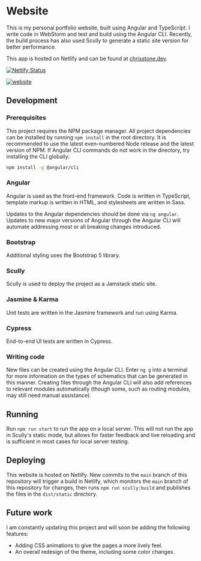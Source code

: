 # Website

This is my personal portfolio website, built using Angular and TypeScript. I write code in WebStorm and test and build
using the Angular CLI. Recently, the build process has also used Scully to generate a static site version for better
performance.

This app is hosted on Netlify and can be found at [chrisstone.dev](https://chrisstone.dev).

[![Netlify Status](https://api.netlify.com/api/v1/badges/1787925d-7a4c-499d-b6d0-a5058b10261b/deploy-status)](https://app.netlify.com/sites/chrisstonedev/deploys)

[![website](https://img.shields.io/endpoint?url=https://dashboard.cypress.io/badge/simple/6c7evw/main&style=flat&logo=cypress)](https://dashboard.cypress.io/projects/6c7evw/runs)

## Development

### Prerequisites

This project requires the NPM package manager. All project dependencies can be installed by running `npm install` in the
root directory. It is recommended to use the latest even-numbered Node release and the latest version of NPM. If Angular
CLI commands do not work in the directory, try installing the CLI globally:

```bash
npm install -g @angular/cli
```

### Angular

Angular is used as the front-end framework. Code is written in TypeScript, template markup is written in HTML, and
stylesheets are written in Sass.

Updates to the Angular dependencies should be done via `ng angular`. Updates to new major versions of Angular through
the Angular CLI will automate addressing most or all breaking changes introduced.

### Bootstrap

Additional styling uses the Bootstrap 5 library.

### Scully

Scully is used to deploy the project as a Jamstack static site.

### Jasmine & Karma

Unit tests are written in the Jasmine framework and run using Karma.

### Cypress

End-to-end UI tests are written in Cypress.

### Writing code

New files can be created using the Angular CLI. Enter `ng g` into a terminal for more information on the types of
schematics that can be generated in this manner. Creating files through the Angular CLI will also add references to
relevant modules automatically (though some, such as routing modules, may still need manual assistance).

## Running

Run `npm run start` to run the app on a local server. This will not run the app in Scully's static mode, but allows for
faster feedback and live reloading and is sufficient in most cases for local server testing.

## Deploying

This website is hosted on Netlify. New commits to the `main` branch of this repository will trigger a build in Netlify,
which monitors the `main` branch of this repository for changes, then runs `npm run scully:build` and publishes the
files in the `dist/static` directory.

## Future work

I am constantly updating this project and will soon be adding the following features:

* Adding CSS animations to give the pages a more lively feel.
* An overall redesign of the theme, including some color changes.

